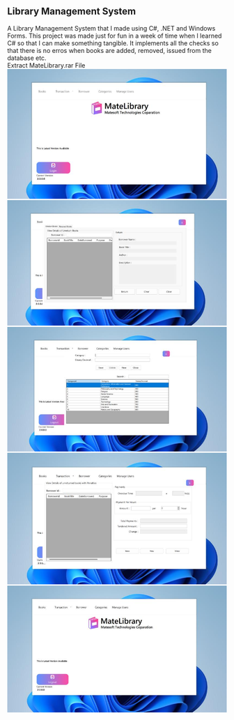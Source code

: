 <h2>Library Management System</h2>
A Library Management System that I made using C#, .NET and Windows Forms. This project was made just for fun in a week of time when I learned C# so that I can make something tangible. It implements all the checks so that there is no erros when books are added, removed, issued from the database etc.

<BR>
Extract MateLibrary.rar File
<BR>

<CENTER>
  <img src="2.jpg" alt="" />
  <img src="3.jpg" alt="" />
   <img src="4.jpg" alt="" />
  <img src="5.jpg" alt="" />
  <img src=6.jpg" alt="" />
  <CENTER>
</div>
